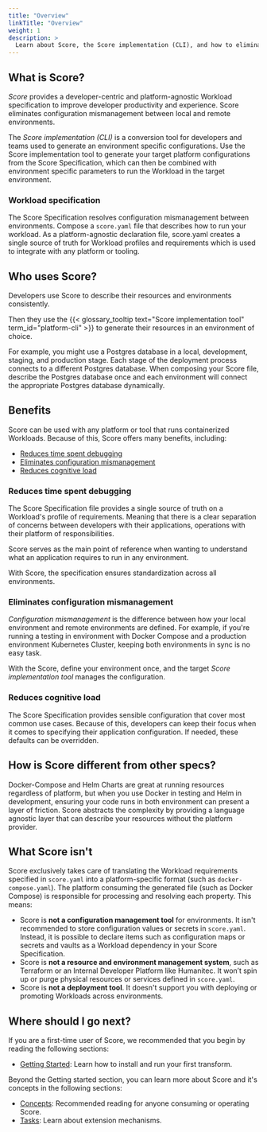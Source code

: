 ```yaml
---
title: "Overview"
linkTitle: "Overview"
weight: 1
description: >
  Learn about Score, the Score implementation (CLI), and how to eliminate configuration mismanagement.
---
```


## What is Score?

_Score_ provides a developer-centric and platform-agnostic Workload specification to improve developer productivity and experience. Score eliminates configuration mismanagement between local and remote environments.

The _Score implementation (CLI)_ is a conversion tool for developers and teams used to generate an environment specific configurations. Use the Score implementation tool to generate your target platform configurations from the Score Specification, which can then be combined with environment specific parameters to run the Workload in the target environment.

### Workload specification

The Score Specification resolves configuration mismanagement between environments. Compose a `score.yaml` file that describes how to run your workload. As a platform-agnostic declaration file, score.yaml creates a single source of truth for Workload profiles and requirements which is used to integrate with any platform or tooling.

## Who uses Score?

Developers use Score to describe their resources and environments consistently.

Then they use the {{< glossary_tooltip text="Score implementation tool" term_id="platform-cli" >}} to generate their resources in an environment of choice.

For example, you might use a Postgres database in a local, development, staging, and production stage. Each stage of the deployment process connects to a different Postgres database. When composing your Score file, describe the Postgres database once and each environment will connect the appropriate Postgres database dynamically.

<!-- Configuration mismanagement -->

## Benefits

Score can be used with any platform or tool that runs containerized Workloads.
Because of this, Score offers many benefits, including:

- [Reduces time spent debugging](#reduces-time-spent-debugging)
- [Eliminates configuration mismanagement](#eliminates-configuration-mismanagement)
- [Reduces cognitive load](#reduces-cognitive-load)

### Reduces time spent debugging

The Score Specification file provides a single source of truth on a Workload's profile of requirements. Meaning that there is a clear separation of concerns between developers with their applications, operations with their platform of responsibilities.

Score serves as the main point of reference when wanting to understand what an application requires to run in any environment.

With Score, the specification ensures standardization across all environments.

### Eliminates configuration mismanagement

_Configuration mismanagement_ is the difference between how your local environment and remote environments are defined. For example, if you're running a testing in environment with Docker Compose and a production environment Kubernetes Cluster, keeping both environments in sync is no easy task.

With the Score, define your environment once, and the target _Score implementation tool_ manages the configuration.

### Reduces cognitive load

The Score Specification provides sensible configuration that cover most common use cases. Because of this, developers can keep their focus when it comes to specifying their application configuration. If needed, these defaults can be overridden.

## How is Score different from other specs?

Docker-Compose and Helm Charts are great at running resources regardless of platform, but when you use Docker in testing and Helm in development, ensuring your code runs in both environment can present a layer of friction. Score abstracts the complexity by providing a language agnostic layer that can describe your resources without the platform provider.

## What Score isn't

Score exclusively takes care of translating the Workload requirements specified in `score.yaml` into a platform-specific format (such as `docker-compose.yaml`). The platform consuming the generated file (such as Docker Compose) is responsible for processing and resolving each property. This means:

- Score is **not a configuration management tool** for environments. It isn't recommended to store configuration values or secrets in `score.yaml`. Instead, it is possible to declare items such as configuration maps or secrets and vaults as a Workload dependency in your Score Specification.
- Score is **not a resource and environment management system**, such as Terraform or an Internal Developer Platform like Humanitec. It won’t spin up or purge physical resources or services defined in `score.yaml`.
- Score is **not a deployment tool**. It doesn't support you with deploying or promoting Workloads across environments.

## Where should I go next?

If you are a first-time user of Score, we recommended that you begin by reading the following sections:

- [Getting Started](/docs/get-started/): Learn how to install and run your first transform.

<!-- - [Examples](/docs/examples/): Check out some example code. -->

Beyond the Getting started section, you can learn more about Score and it's concepts in the following sections:

- [Concepts](/docs/concepts): Recommended reading for anyone consuming or operating Score.
- [Tasks](/docs/extensions): Learn about extension mechanisms.

<!--

For more information, see Core Tasks:

- Define routes as resources
- Set environment variables
-->
